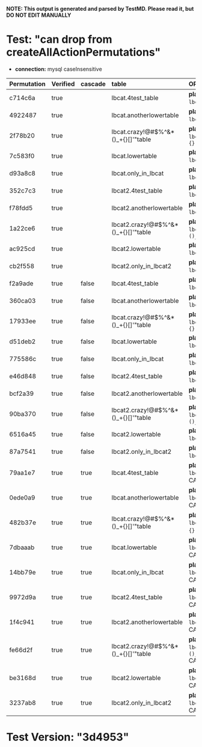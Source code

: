 **NOTE: This output is generated and parsed by TestMD. Please read it, but DO NOT EDIT MANUALLY**

# Test: "can drop from createAllActionPermutations" #

- **connection:** mysql caseInsensitive

| Permutation | Verified | cascade | table                                | OPERATIONS
| :---------- | :------- | :------ | :----------------------------------- | :------
| c714c6a     | true     |         | lbcat.4test_table                    | **plan**: DROP TABLE `lbcat`.`4test_table`
| 4922487     | true     |         | lbcat.anotherlowertable              | **plan**: DROP TABLE `lbcat`.`anotherlowertable`
| 2f78b20     | true     |         | lbcat.crazy!@#\$%^&*()_+{}[]'"table  | **plan**: DROP TABLE `lbcat`.`crazy!@#\$%^&*()_+{}[]'"table`
| 7c583f0     | true     |         | lbcat.lowertable                     | **plan**: DROP TABLE `lbcat`.`lowertable`
| d93a8c8     | true     |         | lbcat.only_in_lbcat                  | **plan**: DROP TABLE `lbcat`.`only_in_lbcat`
| 352c7c3     | true     |         | lbcat2.4test_table                   | **plan**: DROP TABLE `lbcat2`.`4test_table`
| f78fdd5     | true     |         | lbcat2.anotherlowertable             | **plan**: DROP TABLE `lbcat2`.`anotherlowertable`
| 1a22ce6     | true     |         | lbcat2.crazy!@#\$%^&*()_+{}[]'"table | **plan**: DROP TABLE `lbcat2`.`crazy!@#\$%^&*()_+{}[]'"table`
| ac925cd     | true     |         | lbcat2.lowertable                    | **plan**: DROP TABLE `lbcat2`.`lowertable`
| cb2f558     | true     |         | lbcat2.only_in_lbcat2                | **plan**: DROP TABLE `lbcat2`.`only_in_lbcat2`
| f2a9ade     | true     | false   | lbcat.4test_table                    | **plan**: DROP TABLE `lbcat`.`4test_table`
| 360ca03     | true     | false   | lbcat.anotherlowertable              | **plan**: DROP TABLE `lbcat`.`anotherlowertable`
| 17933ee     | true     | false   | lbcat.crazy!@#\$%^&*()_+{}[]'"table  | **plan**: DROP TABLE `lbcat`.`crazy!@#\$%^&*()_+{}[]'"table`
| d51deb2     | true     | false   | lbcat.lowertable                     | **plan**: DROP TABLE `lbcat`.`lowertable`
| 775586c     | true     | false   | lbcat.only_in_lbcat                  | **plan**: DROP TABLE `lbcat`.`only_in_lbcat`
| e46d848     | true     | false   | lbcat2.4test_table                   | **plan**: DROP TABLE `lbcat2`.`4test_table`
| bcf2a39     | true     | false   | lbcat2.anotherlowertable             | **plan**: DROP TABLE `lbcat2`.`anotherlowertable`
| 90ba370     | true     | false   | lbcat2.crazy!@#\$%^&*()_+{}[]'"table | **plan**: DROP TABLE `lbcat2`.`crazy!@#\$%^&*()_+{}[]'"table`
| 6516a45     | true     | false   | lbcat2.lowertable                    | **plan**: DROP TABLE `lbcat2`.`lowertable`
| 87a7541     | true     | false   | lbcat2.only_in_lbcat2                | **plan**: DROP TABLE `lbcat2`.`only_in_lbcat2`
| 79aa1e7     | true     | true    | lbcat.4test_table                    | **plan**: DROP TABLE `lbcat`.`4test_table` CASCADE
| 0ede0a9     | true     | true    | lbcat.anotherlowertable              | **plan**: DROP TABLE `lbcat`.`anotherlowertable` CASCADE
| 482b37e     | true     | true    | lbcat.crazy!@#\$%^&*()_+{}[]'"table  | **plan**: DROP TABLE `lbcat`.`crazy!@#\$%^&*()_+{}[]'"table` CASCADE
| 7dbaaab     | true     | true    | lbcat.lowertable                     | **plan**: DROP TABLE `lbcat`.`lowertable` CASCADE
| 14bb79e     | true     | true    | lbcat.only_in_lbcat                  | **plan**: DROP TABLE `lbcat`.`only_in_lbcat` CASCADE
| 9972d9a     | true     | true    | lbcat2.4test_table                   | **plan**: DROP TABLE `lbcat2`.`4test_table` CASCADE
| 1f4c941     | true     | true    | lbcat2.anotherlowertable             | **plan**: DROP TABLE `lbcat2`.`anotherlowertable` CASCADE
| fe66d2f     | true     | true    | lbcat2.crazy!@#\$%^&*()_+{}[]'"table | **plan**: DROP TABLE `lbcat2`.`crazy!@#\$%^&*()_+{}[]'"table` CASCADE
| be3168d     | true     | true    | lbcat2.lowertable                    | **plan**: DROP TABLE `lbcat2`.`lowertable` CASCADE
| 3237ab8     | true     | true    | lbcat2.only_in_lbcat2                | **plan**: DROP TABLE `lbcat2`.`only_in_lbcat2` CASCADE

# Test Version: "3d4953" #